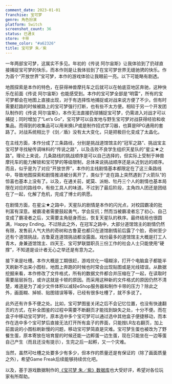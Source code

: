 ```yaml
---
comment_date: 2023-01-01
franchise: 宝可梦
genre: 角色扮演
platform: Switch
screenshot_count: 36
status: 已通关
store: 卡带
theme_color: "#a62326"
title: 宝可梦 朱／紫
---
```

一年两部宝可梦，这属实不多见。年初的《传说 阿尔宙斯》让我体验到了扔球直接捕捉宝可梦的快乐，而本作则是让我体验到了在宝可梦世界无缝驰骋的快乐。作为首个“开放世界”宝可梦，本作的游戏体验让我眼前一亮。以下可能略有剧透。

地图探索是本作的特色，在获得神兽摩托车之后就可以在帕底亚地区奔驰，这种快乐在前面《传说 阿尔宙斯》也能感受到。本作的宝可梦全部是“明雷”，所有的宝可梦都会在地图上直接出现，对于有选择性地捕捉或对战来说方便了不少。但有时需要赶路的时候被路上的宝可梦强行打断，也有些不太方便。相较于另一个开发团队制作的《传说 阿尔宙斯》，本作无法直接扔球捕捉宝可梦，仍需进入对战才可以捕捉；同时增加了“Let’s Go”，宝可梦可以自发地与野生宝可梦对战获得经验和收集品。而得到的收集品可以用来换LP或是制作招式学习器，也算是RPG通用的套路了。对战系统相比于《剑／盾》没有太大变化，只是把极巨化变成了太晶化。

在主线方面，本作分成了三条路线，分别是挑战道馆馆主的“冠军之路”、挑战宝主宝可梦寻找秘传调味料的“传说之路”，以及击败不良学生组织天星队的“星尘★之路”。理论上来说，几条路线的挑战顺序是可以自己选择的，但实际上受制于神兽摩托车的能力解锁和宝可梦的等级限制，总体来说挑战顺序还是从近到远的顺序。而且，似乎是为了对应“开放世界”，本作的主线剧情基本都限定在了这三条路线中，导致地图探索和剧情推进被分离开了，类似于“走在路上突然遇到了火箭队”的惊喜也基本上没有了。以及，在通关前，妮莫、派帕、牡丹三个人的剧情也基本局限在对应的路线中，有些工具人的味道。不过到了最后阶段，主角四人团还是团结在了一起，化解了危机，完成了博士的夙愿。

在剧情方面，在星尘★之路中，天星队的剧情是本作的闪光点，对校园霸凌的批判富有深意。被霸凌者需要鼓起勇气，学会反抗；然而当被霸凌者忘了初心、自己变成了霸凌者之后，又需要主角挺身而出，恢复天星队的秩序。最终结局也很圆满，Happy Ending。不过除此之外，在冠军之路中，大部分道馆馆主的剧情仍然有限，发售前人气大热的奇树和古鲁夏也都只在道馆剧情前后露了个脸，奇树至少还有个道馆挑战，古鲁夏连道馆挑战都没露面。戏份最多的道馆馆主大概是打工人青木，身兼道馆馆主、四天王、宝可梦联盟职员三份工作的社会人士只能使用“硬撑”，不知道是设计者无心之举还是有意为之。

接下来是吐槽。本作大概是工期很赶，游戏优化一塌糊涂，打开个电脑盒子都能半天刷新不出来小图标，地图上奔跑的时候也时常会出现贴图或是光线错误。从数据挖掘来看，本作修改了文件格式，所有的数据文件都合并压缩在了一起，在读取时需要层层拆包，或许这就是卡顿的原因。而采用这种新的文件格式的原因仍然不清楚，难道是为了减少文件体积以减轻eShop服务器和制作卡带的压力？除此之外，画面糊、掉帧、贴图错误等等，已经有很多吐槽了，就不多说了。

此外还有许多不便之处。比如，宝可梦图鉴关闭之后不会记忆位置，也没有快速翻页的方式，在补全图鉴的过程中需要不断翻页才能找到缺失之处，十分不便。而在盒子中移动宝可梦时，原本选中多个宝可梦可以通过选中其他盒子便捷移动，而本作在选中多个宝可梦后直接无法打开所有盒子的界面，只能按LR左右翻页，加上前面说的小图标刷新慢的问题，移动宝可梦简直是灾难。宝可梦生蛋也被改为了野餐生蛋，原本寄放在培育屋的时候还能一边孵蛋一边生蛋，现在只能坐在一边等蛋自己产生（而且还没有提示），生完之后一起孵，又一个灾难。

当然，虽然可吐槽之处要多少有多少，但本作的质量还是有保证的（除了画面质量之外），希望Game Freak后续能够持续优化吧。

以及，基于游戏数据制作的[《宝可梦 朱／紫》数据库](https://sv.xzonn.top/)也大受好评，希望对各位玩家有所帮助。